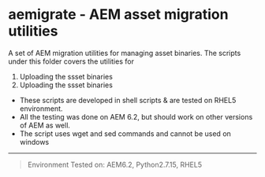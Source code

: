 # aemigrate - AEM asset migration utilities 

A set of AEM migration utilities for managing asset binaries. The scripts under this folder covers the utilities for 
1. Uploading the ssset binaries 
2. Uploading the ssset binaries


+ These scripts are developed in shell scripts & are tested on RHEL5 environment. 
+ All the testing was done on AEM 6.2, but should work on other versions of AEM as well. 
+ The script uses wget and sed commands and cannot be used on windows  


---
> Environment Tested on:  AEM6.2, Python2.7.15, RHEL5 

